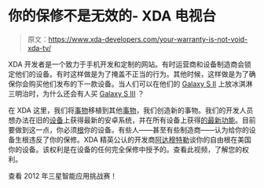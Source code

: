 # 你的保修不是无效的- XDA 电视台

> 原文：<https://www.xda-developers.com/your-warranty-is-not-void-xda-tv/>

XDA 开发者是一个致力于手机开发和定制的网站。有时运营商和设备制造商会锁定他们的设备。有时这样做是为了掩盖不正当的行为。其他时候，这样做是为了确保你会购买他们发布的下一款设备。当人们可以在他们的 [Galaxy S II](http://www.xda-developers.com/android/samsung-galaxy-s2-skyrocket-gets-ics-leak-and-gets-rooted/ "Samsung Galaxy S2 Skyrocket Gets ICS Leak and Gets Rooted!") 上放冰淇淋三明治时，为什么还会有人买 [Galaxy S III](http://www.xda-developers.com/android/root-achieved-on-the-samsung-galaxy-s-iii/ "Root Achieved on the Samsung Galaxy S III") ？

在 XDA 这里，我们将[事物](http://www.xda-developers.com/android/jelly-bean-ported-to-the-international-one-x/ "Jelly Bean Ported to the International One X")移植到其他[事物](http://www.xda-developers.com/android/jelly-bean-for-the-acer-iconia-a500/ "Jelly Bean for the Acer Iconia A500")，我们创造新的事物。我们的开发人员想办法在旧的[设备](http://www.xda-developers.com/android/jelly-bean-ported-to-the-cdma-galaxy-nexus/ "Jelly Bean Ported to the CDMA Galaxy Nexus")上获得最新的安卓系统，并在所有设备上获得[的最新功能](http://www.xda-developers.com/android/listen-up-google-ears-now-available-for-any-ics-rom/ "Google Sound Search Now Available for any ICS ROM")。目前要做到这一点，你必须[根](http://www.xda-developers.com/xda-tv-2/how-to-root-the-samsung-galaxy-tab-10-1-xda-tv/ "How to Root the Samsung Galaxy Tab 10.1 – XDA TV")你的设备。有些人——甚至有些制造商——认为给你的设备生根违反了你的保修。XDA 精英公认的开发商[阿达穆特勒](http://forum.xda-developers.com/member.php?u=3682533 "AdamOutler")谈你的自由根在美国你的设备。该权利是在设备的任何完全保修中授予的。查看此视频，了解您的权利。

查看 2012 年三星智能应用挑战赛！